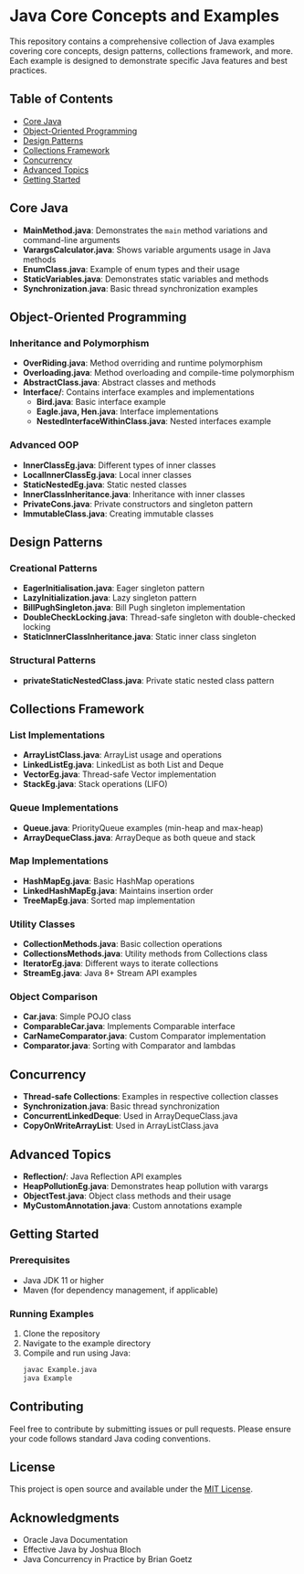 # Java Core Concepts and Examples

This repository contains a comprehensive collection of Java examples covering core concepts, design patterns, collections framework, and more. Each example is designed to demonstrate specific Java features and best practices.

## Table of Contents
- [Core Java](#core-java)
- [Object-Oriented Programming](#object-oriented-programming)
- [Design Patterns](#design-patterns)
- [Collections Framework](#collections-framework)
- [Concurrency](#concurrency)
- [Advanced Topics](#advanced-topics)
- [Getting Started](#getting-started)

## Core Java
- **MainMethod.java**: Demonstrates the `main` method variations and command-line arguments
- **VarargsCalculator.java**: Shows variable arguments usage in Java methods
- **EnumClass.java**: Example of enum types and their usage
- **StaticVariables.java**: Demonstrates static variables and methods
- **Synchronization.java**: Basic thread synchronization examples

## Object-Oriented Programming
### Inheritance and Polymorphism
- **OverRiding.java**: Method overriding and runtime polymorphism
- **Overloading.java**: Method overloading and compile-time polymorphism
- **AbstractClass.java**: Abstract classes and methods
- **Interface/**: Contains interface examples and implementations
  - **Bird.java**: Basic interface example
  - **Eagle.java, Hen.java**: Interface implementations
  - **NestedInterfaceWithinClass.java**: Nested interfaces example

### Advanced OOP
- **InnerClassEg.java**: Different types of inner classes
- **LocalInnerClassEg.java**: Local inner classes
- **StaticNestedEg.java**: Static nested classes
- **InnerClassInheritance.java**: Inheritance with inner classes
- **PrivateCons.java**: Private constructors and singleton pattern
- **ImmutableClass.java**: Creating immutable classes

## Design Patterns
### Creational Patterns
- **EagerInitialisation.java**: Eager singleton pattern
- **LazyInitialization.java**: Lazy singleton pattern
- **BillPughSingleton.java**: Bill Pugh singleton implementation
- **DoubleCheckLocking.java**: Thread-safe singleton with double-checked locking
- **StaticInnerClassInheritance.java**: Static inner class singleton

### Structural Patterns
- **privateStaticNestedClass.java**: Private static nested class pattern

## Collections Framework
### List Implementations
- **ArrayListClass.java**: ArrayList usage and operations
- **LinkedListEg.java**: LinkedList as both List and Deque
- **VectorEg.java**: Thread-safe Vector implementation
- **StackEg.java**: Stack operations (LIFO)

### Queue Implementations
- **Queue.java**: PriorityQueue examples (min-heap and max-heap)
- **ArrayDequeClass.java**: ArrayDeque as both queue and stack

### Map Implementations
- **HashMapEg.java**: Basic HashMap operations
- **LinkedHashMapEg.java**: Maintains insertion order
- **TreeMapEg.java**: Sorted map implementation

### Utility Classes
- **CollectionMethods.java**: Basic collection operations
- **CollectionsMethods.java**: Utility methods from Collections class
- **IteratorEg.java**: Different ways to iterate collections
- **StreamEg.java**: Java 8+ Stream API examples

### Object Comparison
- **Car.java**: Simple POJO class
- **ComparableCar.java**: Implements Comparable interface
- **CarNameComparator.java**: Custom Comparator implementation
- **Comparator.java**: Sorting with Comparator and lambdas

## Concurrency
- **Thread-safe Collections**: Examples in respective collection classes
- **Synchronization.java**: Basic thread synchronization
- **ConcurrentLinkedDeque**: Used in ArrayDequeClass.java
- **CopyOnWriteArrayList**: Used in ArrayListClass.java

## Advanced Topics
- **Reflection/**: Java Reflection API examples
- **HeapPollutionEg.java**: Demonstrates heap pollution with varargs
- **ObjectTest.java**: Object class methods and their usage
- **MyCustomAnnotation.java**: Custom annotations example

## Getting Started

### Prerequisites
- Java JDK 11 or higher
- Maven (for dependency management, if applicable)

### Running Examples
1. Clone the repository
2. Navigate to the example directory
3. Compile and run using Java:
   ```bash
   javac Example.java
   java Example
   ```

## Contributing
Feel free to contribute by submitting issues or pull requests. Please ensure your code follows standard Java coding conventions.

## License
This project is open source and available under the [MIT License](LICENSE).

## Acknowledgments
- Oracle Java Documentation
- Effective Java by Joshua Bloch
- Java Concurrency in Practice by Brian Goetz
